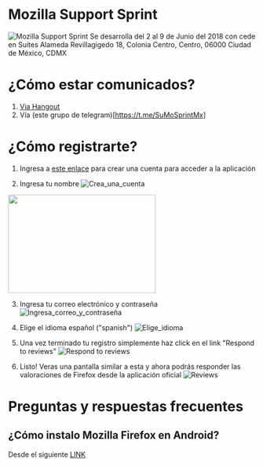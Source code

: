 # Mozilla Support Sprint
![Mozilla Support Sprint](https://raw.githubusercontent.com/mozillamexico/difusion/master/Producci%C3%B3n/0_Vigente/Mozilla_Support_Sprint/recursos/Banner_MZS.png)
Se desarrolla del 2 al 9 de Junio del 2018 con cede en Suites Alameda
Revillagigedo 18, Colonia Centro, Centro, 06000 Ciudad de México, CDMX

# ¿Cómo estar comunicados?

1) [Via Hangout](https://hangouts.google.com/call/NM2HhIntGEY7_Zc9CScYAAEE)
2) Vía (este grupo de telegram)[https://t.me/SuMoSprintMx]

# ¿Cómo registrarte?

1) Ingresa a [este enlace](https://supportusers.mozilla.community/form/user-signup) para crear una cuenta para acceder a la aplicación

2) Ingresa tu nombre
![Crea_una_cuenta](https://raw.githubusercontent.com/mozillamexico/difusion/master/Producci%C3%B3n/0_Vigente/Mozilla_Support_Sprint/recursos/20180602_154725.png)

<img src="https://raw.githubusercontent.com/mozillamexico/difusion/master/Producci%C3%B3n/0_Vigente/Mozilla_Support_Sprint/recursos/20180602_154725.png" alt="" data-canonical-src="https://raw.githubusercontent.com/mozillamexico/difusion/master/Producci%C3%B3n/0_Vigente/Mozilla_Support_Sprint/recursos/20180602_154725.png" width="300" height="200" />

3) Ingresa tu correo electrónico y contraseña
![Ingresa_correo_y_contraseña](https://raw.githubusercontent.com/mozillamexico/difusion/master/Producci%C3%B3n/0_Vigente/Mozilla_Support_Sprint/recursos/20180602_154744.png)

4) Elige el idioma español ("spanish")
![Elige_idioma](https://raw.githubusercontent.com/mozillamexico/difusion/master/Producci%C3%B3n/0_Vigente/Mozilla_Support_Sprint/recursos/20180602_154821.png)

5) Una vez terminado tu registro simplemente haz click en el link "Respond to reviews"
![Respond to reviews](https://raw.githubusercontent.com/mozillamexico/difusion/master/Producci%C3%B3n/0_Vigente/Mozilla_Support_Sprint/recursos/20180602_160002.png)

6) Listo! Veras una pantalla similar a esta y ahora podrás responder las valoraciones de Firefox desde la aplicación oficial
![Reviews](https://raw.githubusercontent.com/mozillamexico/difusion/master/Producci%C3%B3n/0_Vigente/Mozilla_Support_Sprint/recursos/20180602_160641.png)

# Preguntas y respuestas frecuentes
## ¿Cómo instalo Mozilla Firefox en Android?
Desde el siguiente [LINK](https://play.google.com/store/apps/details?id=org.mozilla.firefox)
